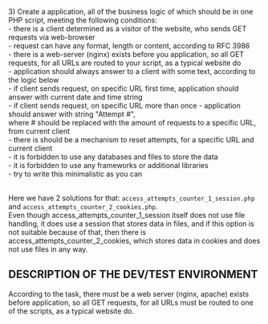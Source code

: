 <p>
3) Create a application, all of the business logic of which should be in one PHP script, meeting the following conditions:<br>
 - there is a client determined as a visitor of the website, who sends GET requests via web-browser<br>
 - request can have any format, length or content, according to RFC 3986<br>
 - there is a web-server (nginx) exists before you application, so all GET requests, for all URLs are routed to your script, as a typical website do<br>
 - application should always answer to a client with some text, according to the logic below<br>
 - if client sends request, on specific URL first time, application should answer with current date and time string<br>
 - if client sends request, on specific URL more than once - application should answer with string "Attempt #",<br>
 where # should be replaced with the amount of requests to a specific URL, from current client<br>
 - there is should be a mechanism to reset attempts, for a specific URL and current client<br>
 - it is forbidden to use any databases and files to store the data<br>
 - it is forbidden to use any frameworks or additional libraries<br>
 - try to write this minimalistic as you can<br><br>
</p>

<p>
Here we have 2 solutions for that: <code>access_attempts_counter_1_session.php</code> and <code>access_attempts_counter_2_cookies.php</code>.<br>
Even though access_attempts_counter_1_session itself does not use file handling, it does use a session that stores data in files, and if this option is not suitable because of that, then there is access_attempts_counter_2_cookies, which stores data in cookies and does not use files in any way.<br>
</p>

DESCRIPTION OF THE DEV/TEST ENVIRONMENT
---------------------------------------

<p>
According to the task, there must be a web server (nginx, apache) exists before application, so all GET requests, for all URLs must be routed to one of the scripts, as a typical website do.
</p>